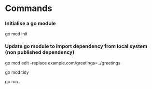 # Commands

### Initialise a go module
go mod init

### Update go module to import dependency from local system (non published dependency)
go mod edit -replace example.com/greetings=../greetings

go mod tidy

go run .

